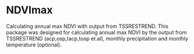 # NDVImax
Calculating annual max NDVI with output from TSSRESTREND.
This package was designed for calculating annual max NDVI by the output from TSSRESTREND (acp,osp,tacp,tosp et.al), monthly precipitation and monthly temperature (optional).
